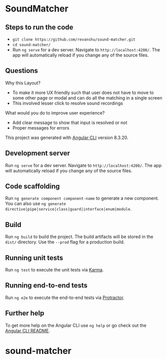 # SoundMatcher

## Steps to run the code
* `git clone https://github.com/revanshu/sound-matcher.git`
* `cd sound-matcher/`
* Run `ng serve` for a dev server. Navigate to `http://localhost:4200/`. The app will automatically reload if you change any of the source files.

## Questions 

Why this Layout?
* To make it more UX friendly such that user does not have to move to some other page or modal and can do all the matching in a single screen
* This involved lesser click to resolve sound recordings

What would you do to improve user experience?
* Add clear message to show that input is resolved or not
* Proper messages for errors


This project was generated with [Angular CLI](https://github.com/angular/angular-cli) version 8.3.20.

## Development server

Run `ng serve` for a dev server. Navigate to `http://localhost:4200/`. The app will automatically reload if you change any of the source files.

## Code scaffolding

Run `ng generate component component-name` to generate a new component. You can also use `ng generate directive|pipe|service|class|guard|interface|enum|module`.

## Build

Run `ng build` to build the project. The build artifacts will be stored in the `dist/` directory. Use the `--prod` flag for a production build.

## Running unit tests

Run `ng test` to execute the unit tests via [Karma](https://karma-runner.github.io).

## Running end-to-end tests

Run `ng e2e` to execute the end-to-end tests via [Protractor](http://www.protractortest.org/).

## Further help

To get more help on the Angular CLI use `ng help` or go check out the [Angular CLI README](https://github.com/angular/angular-cli/blob/master/README.md).
# sound-matcher
